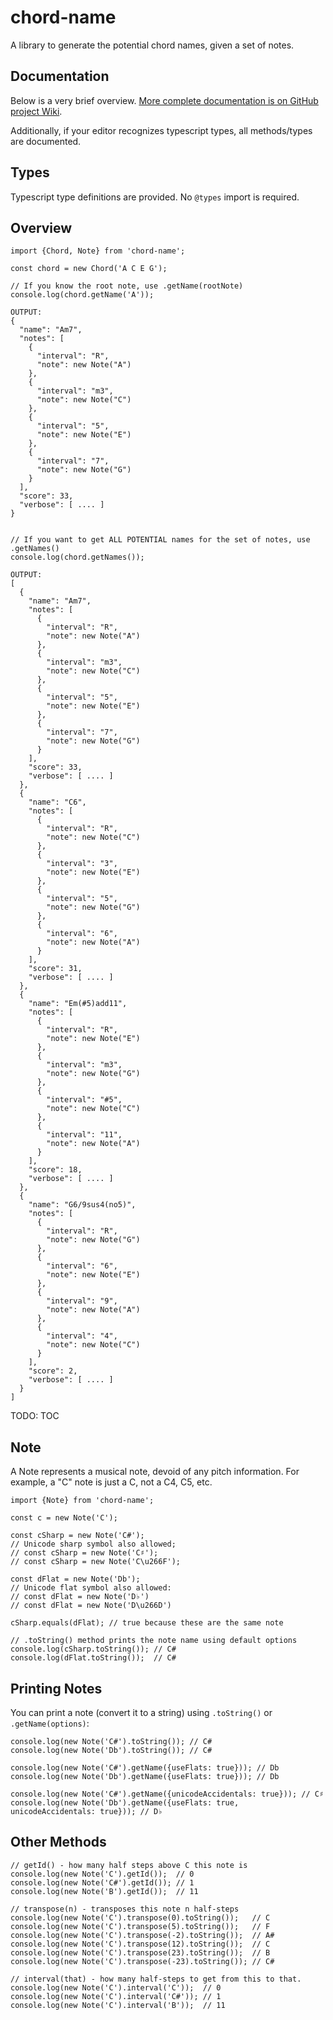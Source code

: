 # chord-name

A library to generate the potential chord names, given a set of notes.

## Documentation 

Below is a very brief overview. [More complete documentation is on GitHub project Wiki](https://github.com/kiprobinson/chord-name/wiki).

Additionally, if your editor recognizes typescript types, all methods/types are documented.

## Types

Typescript type definitions are provided. No `@types` import is required.


## Overview

```
import {Chord, Note} from 'chord-name';

const chord = new Chord('A C E G');

// If you know the root note, use .getName(rootNote)
console.log(chord.getName('A'));

OUTPUT:
{
  "name": "Am7",
  "notes": [
    {
      "interval": "R",
      "note": new Note("A")
    },
    {
      "interval": "m3",
      "note": new Note("C")
    },
    {
      "interval": "5",
      "note": new Note("E")
    },
    {
      "interval": "7",
      "note": new Note("G")
    }
  ],
  "score": 33,
  "verbose": [ .... ]
}


// If you want to get ALL POTENTIAL names for the set of notes, use .getNames()
console.log(chord.getNames());

OUTPUT:
[
  {
    "name": "Am7",
    "notes": [
      {
        "interval": "R",
        "note": new Note("A")
      },
      {
        "interval": "m3",
        "note": new Note("C")
      },
      {
        "interval": "5",
        "note": new Note("E")
      },
      {
        "interval": "7",
        "note": new Note("G")
      }
    ],
    "score": 33,
    "verbose": [ .... ]
  },
  {
    "name": "C6",
    "notes": [
      {
        "interval": "R",
        "note": new Note("C")
      },
      {
        "interval": "3",
        "note": new Note("E")
      },
      {
        "interval": "5",
        "note": new Note("G")
      },
      {
        "interval": "6",
        "note": new Note("A")
      }
    ],
    "score": 31,
    "verbose": [ .... ]
  },
  {
    "name": "Em(#5)add11",
    "notes": [
      {
        "interval": "R",
        "note": new Note("E")
      },
      {
        "interval": "m3",
        "note": new Note("G")
      },
      {
        "interval": "#5",
        "note": new Note("C")
      },
      {
        "interval": "11",
        "note": new Note("A")
      }
    ],
    "score": 18,
    "verbose": [ .... ]
  },
  {
    "name": "G6/9sus4(no5)",
    "notes": [
      {
        "interval": "R",
        "note": new Note("G")
      },
      {
        "interval": "6",
        "note": new Note("E")
      },
      {
        "interval": "9",
        "note": new Note("A")
      },
      {
        "interval": "4",
        "note": new Note("C")
      }
    ],
    "score": 2,
    "verbose": [ .... ]
  }
]

```


TODO: TOC


## Note

A Note represents a musical note, devoid of any pitch information. For example, a "C" note is just a C, not a C4, C5, etc.

```
import {Note} from 'chord-name';

const c = new Note('C');

const cSharp = new Note('C#');
// Unicode sharp symbol also allowed;
// const cSharp = new Note('C♯');
// const cSharp = new Note('C\u266F');

const dFlat = new Note('Db');
// Unicode flat symbol also allowed:
// const dFlat = new Note('D♭')
// const dFlat = new Note('D\u266D')

cSharp.equals(dFlat); // true because these are the same note

// .toString() method prints the note name using default options
console.log(cSharp.toString()); // C#
console.log(dFlat.toString());  // C#
```

## Printing Notes

You can print a note (convert it to a string) using `.toString()` or `.getName(options)`:

```
console.log(new Note('C#').toString()); // C#
console.log(new Note('Db').toString()); // C#

console.log(new Note('C#').getName({useFlats: true})); // Db
console.log(new Note('Db').getName({useFlats: true})); // Db

console.log(new Note('C#').getName({unicodeAccidentals: true})); // C♯
console.log(new Note('Db').getName({useFlats: true, unicodeAccidentals: true})); // D♭
```

## Other Methods

```
// getId() - how many half steps above C this note is
console.log(new Note('C').getId());  // 0
console.log(new Note('C#').getId()); // 1
console.log(new Note('B').getId());  // 11

// transpose(n) - transposes this note n half-steps
console.log(new Note('C').transpose(0).toString());   // C
console.log(new Note('C').transpose(5).toString());   // F
console.log(new Note('C').transpose(-2).toString());  // A#
console.log(new Note('C').transpose(12).toString());  // C
console.log(new Note('C').transpose(23).toString());  // B
console.log(new Note('C').transpose(-23).toString()); // C#

// interval(that) - how many half-steps to get from this to that.
console.log(new Note('C').interval('C'));  // 0
console.log(new Note('C').interval('C#')); // 1
console.log(new Note('C').interval('B'));  // 11
```
